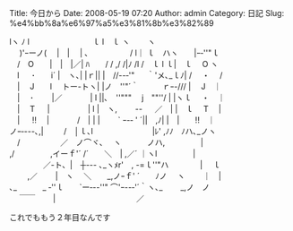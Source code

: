 Title: 今日から
Date: 2008-05-19 07:20
Author: admin
Category: 日記
Slug: %e4%bb%8a%e6%97%a5%e3%81%8b%e3%82%89

lヽ ﾉ l　　　　　　　　ｌ l　ｌ ヽ　　 ヽ  
　 )'ｰーノ(　 |　|　 | ､　　　　　 / l｜ ｌ　ハヽ　　|ｰ‐''"ｌ  
　/　O　　|　|　|／| ﾊ　　/ / ,/ /|ﾉ /l /　ｌ l ｌ|　ｌ　 O ヽ  
　l 　 ･　　i´ |　ヽ､| |ｒ|| |　//--‐'" 　 ｀'メ､\_ｌﾉ| /　 ・　 /  
　|　 J　　l　 トー-トヽ| |ノ　''"´｀　　　ｒｰ-/// |　 J　｜  
　|　 ･　　 |／　　 　 | l ||､　''"""　 j　""''/ | |ヽｌ 　・　｜  
　|　 T 　 |　　 　 　 | l |　ヽ,　 　-- 　 ／　| |　ｌ　 T　 |  
　| 　 !!　 |　　 　 /　| | |　　 \` ｰ-‐ ' ´||　,ﾉ| |　|　　!!　｜  
ノｰ‐---､,|　 　 /　│ｌ､l　　　　　　 　 |ﾚ' ,ﾉﾉ　ﾉハ､\_ノヽ  
　/ 　　 　 　 ／　ノ⌒ヾ､　 ヽ　　　 ノハ,　　　 　 |  
,/ 　 　　　,イーｆ'´ /´　　＼　| ,／´ ｜ヽl　　　 　 |  
　　　　 ／-ト、|　┼--- ､\_ヽﾒr'　, -=ｌ''"ハ　　　　|　 ｌ  
　　 ,／　 　|　ヽ 　＼　　\_,ノｰｆ' ´　　ﾉノ　 ヽ　 　｜　|  
､\_　　　 \_ ‐''ｌ　　\`ー‐--''" ⌒'ｰ--‐'´｀ヽ､\_ 　　\_,ノ　ノ  
　 ￣￣　　 |　　　　　　　　　　 ／

これでももう２年目なんです
